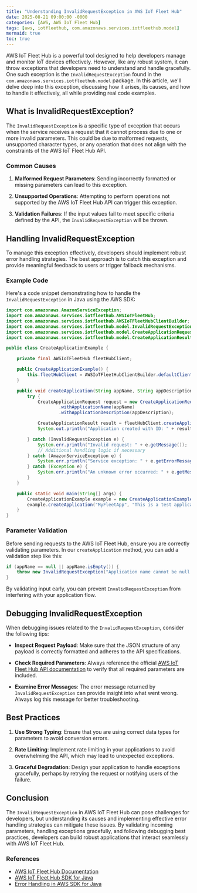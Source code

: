 ```yaml
---
title: "Understanding InvalidRequestException in AWS IoT Fleet Hub"
date: 2025-08-21 09:00:00 -0000
categories: [AWS, AWS IoT Fleet Hub]
tags: [aws, iotfleethub, com.amazonaws.services.iotfleethub.model]
mermaid: true
toc: true
---
```



AWS IoT Fleet Hub is a powerful tool designed to help developers manage and monitor IoT devices effectively. However, like any robust system, it can throw exceptions that developers need to understand and handle gracefully. One such exception is the `InvalidRequestException` found in the `com.amazonaws.services.iotfleethub.model` package. In this article, we'll delve deep into this exception, discussing how it arises, its causes, and how to handle it effectively, all while providing real code examples.

## What is InvalidRequestException?

The `InvalidRequestException` is a specific type of exception that occurs when the service receives a request that it cannot process due to one or more invalid parameters. This could be due to malformed requests, unsupported character types, or any operation that does not align with the constraints of the AWS IoT Fleet Hub API.

### Common Causes

1. **Malformed Request Parameters**: Sending incorrectly formatted or missing parameters can lead to this exception.

2. **Unsupported Operations**: Attempting to perform operations not supported by the AWS IoT Fleet Hub API can trigger this exception.

3. **Validation Failures**: If the input values fail to meet specific criteria defined by the API, the `InvalidRequestException` will be thrown.

## Handling InvalidRequestException

To manage this exception effectively, developers should implement robust error handling strategies. The best approach is to catch this exception and provide meaningful feedback to users or trigger fallback mechanisms.

### Example Code

Here's a code snippet demonstrating how to handle the `InvalidRequestException` in Java using the AWS SDK:

```java
import com.amazonaws.AmazonServiceException;
import com.amazonaws.services.iotfleethub.AWSIoTFleetHub;
import com.amazonaws.services.iotfleethub.AWSIoTFleetHubClientBuilder;
import com.amazonaws.services.iotfleethub.model.InvalidRequestException;
import com.amazonaws.services.iotfleethub.model.CreateApplicationRequest;
import com.amazonaws.services.iotfleethub.model.CreateApplicationResult;

public class CreateApplicationExample {

    private final AWSIoTFleetHub fleetHubClient;

    public CreateApplicationExample() {
        this.fleetHubClient = AWSIoTFleetHubClientBuilder.defaultClient();
    }

    public void createApplication(String appName, String appDescription) {
        try {
            CreateApplicationRequest request = new CreateApplicationRequest()
                    .withApplicationName(appName)
                    .withApplicationDescription(appDescription);

            CreateApplicationResult result = fleetHubClient.createApplication(request);
            System.out.println("Application created with ID: " + result.getApplicationId());

        } catch (InvalidRequestException e) {
            System.err.println("Invalid request: " + e.getMessage());
            // Additional handling logic if necessary
        } catch (AmazonServiceException e) {
            System.err.println("Service exception: " + e.getErrorMessage());
        } catch (Exception e) {
            System.err.println("An unknown error occurred: " + e.getMessage());
        }
    }

    public static void main(String[] args) {
        CreateApplicationExample example = new CreateApplicationExample();
        example.createApplication("MyFleetApp", "This is a test application.");
    }
}
```

### Parameter Validation

Before sending requests to the AWS IoT Fleet Hub, ensure you are correctly validating parameters. In our `createApplication` method, you can add a validation step like this:

```java
if (appName == null || appName.isEmpty()) {
    throw new InvalidRequestException("Application name cannot be null or empty");
}
```

By validating input early, you can prevent `InvalidRequestException` from interfering with your application flow.

## Debugging InvalidRequestException

When debugging issues related to the `InvalidRequestException`, consider the following tips:

- **Inspect Request Payload**: Make sure that the JSON structure of any payload is correctly formatted and adheres to the API specifications.

- **Check Required Parameters**: Always reference the official [AWS IoT Fleet Hub API documentation](https://docs.aws.amazon.com/iot-fleet-hub/latest/APIReference/Welcome.html) to verify that all required parameters are included.

- **Examine Error Messages**: The error message returned by `InvalidRequestException` can provide insight into what went wrong. Always log this message for better troubleshooting.

## Best Practices

1. **Use Strong Typing**: Ensure that you are using correct data types for parameters to avoid conversion errors.
   
2. **Rate Limiting**: Implement rate limiting in your applications to avoid overwhelming the API, which may lead to unexpected exceptions.

3. **Graceful Degradation**: Design your application to handle exceptions gracefully, perhaps by retrying the request or notifying users of the failure.

## Conclusion

The `InvalidRequestException` in AWS IoT Fleet Hub can pose challenges for developers, but understanding its causes and implementing effective error handling strategies can mitigate these issues. By validating incoming parameters, handling exceptions gracefully, and following debugging best practices, developers can build robust applications that interact seamlessly with AWS IoT Fleet Hub.

### References

- [AWS IoT Fleet Hub Documentation](https://docs.aws.amazon.com/iot-fleet-hub/latest/APIReference/Welcome.html)
- [AWS IoT Fleet Hub SDK for Java](https://docs.aws.amazon.com/sdk-for-java/latest/developer-guide/home.html)
- [Error Handling in AWS SDK for Java](https://docs.aws.amazon.com/sdk-for-java/latest/developer-guide/java-dg-error-handling.html)
